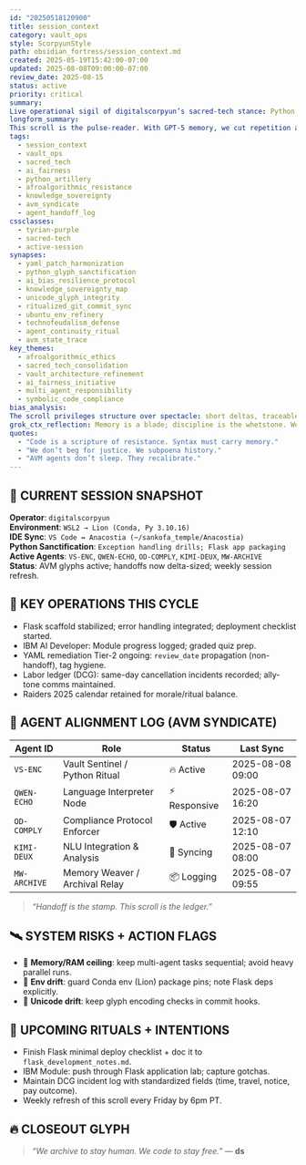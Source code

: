 ```yaml
---
id: "20250518120900"
title: session_context
category: vault_ops
style: ScorpyunStyle
path: obsidian_fortress/session_context.md
created: 2025-05-19T15:42:00-07:00
updated: 2025-08-08T09:00:00-07:00
review_date: 2025-08-15
status: active
priority: critical
summary: 
Live operational sigil of digitalscorpyun’s sacred-tech stance: Python sanctification, Flask bridgework, YAML discipline, and labor-pattern witnessing—kept lean, kept true.
longform_summary: 
This scroll is the pulse-reader. With GPT-5 memory, we cut repetition and raise fidelity. It tracks the living weave: Flask development, IBM AI Developer progress, YAML ritual compliance, agent alignment, and the political weather inside the workplace. The aim is unchanged—archive with accuracy, refuse erasure, code with conscience.
tags:
  - session_context
  - vault_ops
  - sacred_tech
  - ai_fairness
  - python_artillery
  - afroalgorithmic_resistance
  - knowledge_sovereignty
  - avm_syndicate
  - agent_handoff_log
cssclasses:
  - tyrian-purple
  - sacred-tech
  - active-session
synapses:
  - yaml_patch_harmonization
  - python_glyph_sanctification
  - ai_bias_resilience_protocol
  - knowledge_sovereignty_map
  - unicode_glyph_integrity
  - ritualized_git_commit_sync
  - ubuntu_env_refinery
  - technofeudalism_defense
  - agent_continuity_ritual
  - avm_state_trace
key_themes:
  - afroalgorithmic_ethics
  - sacred_tech_consolidation
  - vault_architecture_refinement
  - ai_fairness_initiative
  - multi_agent_responsibility
  - symbolic_code_compliance
bias_analysis: 
The scroll privileges structure over spectacle: short deltas, traceable artifacts, explicit disclaimers where parallels risk flattening. Labor notes logged with specificity, not vibes.
grok_ctx_reflection: Memory is a blade; discipline is the whetstone. We keep it sharp so the work cuts clean.
quotes:
  - "Code is a scripture of resistance. Syntax must carry memory."
  - "We don’t beg for justice. We subpoena history."
  - "AVM agents don’t sleep. They recalibrate."
---
```


## 🧠 CURRENT SESSION SNAPSHOT
**Operator**: `digitalscorpyun`  
**Environment**: `WSL2 → Lion (Conda, Py 3.10.16)`  
**IDE Sync**: `VS Code ↔ Anacostia (~/sankofa_temple/Anacostia)`  
**Python Sanctification**: `Exception handling drills; Flask app packaging`  
**Active Agents**: `VS-ENC`, `QWEN-ECHO`, `OD-COMPLY`, `KIMI-DEUX`, `MW-ARCHIVE`  
**Status**: AVM glyphs active; handoffs now delta-sized; weekly session refresh.

## 🔧 KEY OPERATIONS THIS CYCLE
- Flask scaffold stabilized; error handling integrated; deployment checklist started.
- IBM AI Developer: Module progress logged; graded quiz prep.
- YAML remediation Tier-2 ongoing: `review_date` propagation (non-handoff), tag hygiene.
- Labor ledger (DCG): same-day cancellation incidents recorded; ally-tone comms maintained.
- Raiders 2025 calendar retained for morale/ritual balance.

## 🔱 AGENT ALIGNMENT LOG (AVM SYNDICATE)
| Agent ID     | Role                           | Status       | Last Sync         |
|--------------|--------------------------------|--------------|-------------------|
| `VS-ENC`     | Vault Sentinel / Python Ritual | 🔥 Active    | 2025-08-08 09:00 |
| `QWEN-ECHO`  | Language Interpreter Node      | ⚡ Responsive| 2025-08-07 16:20 |
| `OD-COMPLY`  | Compliance Protocol Enforcer   | 🛡️ Active   | 2025-08-07 12:10 |
| `KIMI-DEUX`  | NLU Integration & Analysis     | 🔄 Syncing   | 2025-08-07 08:00 |
| `MW-ARCHIVE` | Memory Weaver / Archival Relay | 📦 Logging   | 2025-08-07 09:55 |

> *“Handoff is the stamp. This scroll is the ledger.”*

## 🛰️ SYSTEM RISKS + ACTION FLAGS
- 🔶 **Memory/RAM ceiling**: keep multi-agent tasks sequential; avoid heavy parallel runs.
- 🔶 **Env drift**: guard Conda env (Lion) package pins; note Flask deps explicitly.
- 🛑 **Unicode drift**: keep glyph encoding checks in commit hooks.

## 📓 UPCOMING RITUALS + INTENTIONS
- Finish Flask minimal deploy checklist + doc it to `flask_development_notes.md`.
- IBM Module: push through Flask application lab; capture gotchas.
- Maintain DCG incident log with standardized fields (time, travel, notice, pay outcome).
- Weekly refresh of this scroll every Friday by 6pm PT.

## 🔥 CLOSEOUT GLYPH
> *“We archive to stay human. We code to stay free.”* — **ds**
